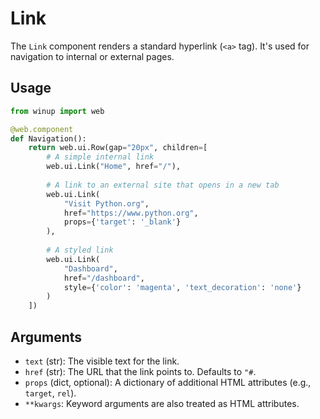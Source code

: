# Link

The `Link` component renders a standard hyperlink (`<a>` tag). It's used for navigation to internal or external pages.

## Usage

```python
from winup import web

@web.component
def Navigation():
    return web.ui.Row(gap="20px", children=[
        # A simple internal link
        web.ui.Link("Home", href="/"),
        
        # A link to an external site that opens in a new tab
        web.ui.Link(
            "Visit Python.org",
            href="https://www.python.org",
            props={'target': '_blank'}
        ),
        
        # A styled link
        web.ui.Link(
            "Dashboard",
            href="/dashboard",
            style={'color': 'magenta', 'text_decoration': 'none'}
        )
    ])
```

## Arguments
- `text` (str): The visible text for the link.
- `href` (str): The URL that the link points to. Defaults to `"#`.
- `props` (dict, optional): A dictionary of additional HTML attributes (e.g., `target`, `rel`).
- `**kwargs`: Keyword arguments are also treated as HTML attributes. 